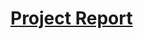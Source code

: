 # <a href='https://github.com/r76941156/fda_orphan_drug/blob/main/FDA_orphan_drug_demo.pdf'>Project Report</a>
